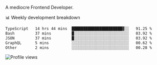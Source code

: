 A mediocre Frontend Developer.

📊 Weekly development breakdown
<!--START_SECTION:waka-->

```txt
TypeScript   14 hrs 44 mins  ██████████████████████▓░░   91.25 %
Bash         37 mins         █░░░░░░░░░░░░░░░░░░░░░░░░   03.92 %
JSON         37 mins         █░░░░░░░░░░░░░░░░░░░░░░░░   03.92 %
GraphQL      5 mins          ░░░░░░░░░░░░░░░░░░░░░░░░░   00.62 %
Other        2 mins          ░░░░░░░░░░░░░░░░░░░░░░░░░   00.28 %
```

<!--END_SECTION:waka-->

<img src="https://gpvc.arturio.dev/iqbalfasri" alt="Profile views"/>
